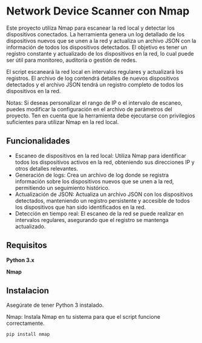 
# Network Device Scanner con Nmap

Este proyecto utiliza Nmap para escanear la red local y detectar los dispositivos conectados. La herramienta genera un log detallado de los dispositivos nuevos que se unen a la red y actualiza un archivo JSON con la información de todos los dispositivos detectados. El objetivo es tener un registro constante y actualizado de los dispositivos en la red, lo cual puede ser útil para monitoreo, auditoría o gestión de redes.

El script escaneará la red local en intervalos regulares y actualizará los registros. El archivo de log contendrá detalles de nuevos dispositivos detectados y el archivo JSON tendrá un registro completo de todos los dispositivos en la red.

Notas:
Si deseas personalizar el rango de IP o el intervalo de escaneo, puedes modificar la configuración en el archivo de parámetros del proyecto.
Ten en cuenta que la herramienta debe ejecutarse con privilegios suficientes para utilizar Nmap en la red local.


## Funcionalidades

- Escaneo de dispositivos en la red local: Utiliza Nmap para identificar todos los dispositivos activos en la red, obteniendo sus direcciones IP y otros detalles relevantes.
- Generación de logs: Crea un archivo de log donde se registra información sobre los dispositivos nuevos que se unen a la red, permitiendo un seguimiento histórico.
- Actualización de JSON: Actualiza un archivo JSON con los dispositivos detectados, manteniendo un registro persistente y accesible de todos los dispositivos que han sido identificados en la red.
- Detección en tiempo real: El escaneo de la red se puede realizar en intervalos regulares, asegurando que el registro se mantenga actualizado.

## Requisitos

**Python 3.x**

**Nmap**

    
## Instalacion

Asegúrate de tener Python 3 instalado.

Nmap: Instala Nmap en tu sistema para que el script funcione correctamente.

```bash
pip install nmap
```
    
